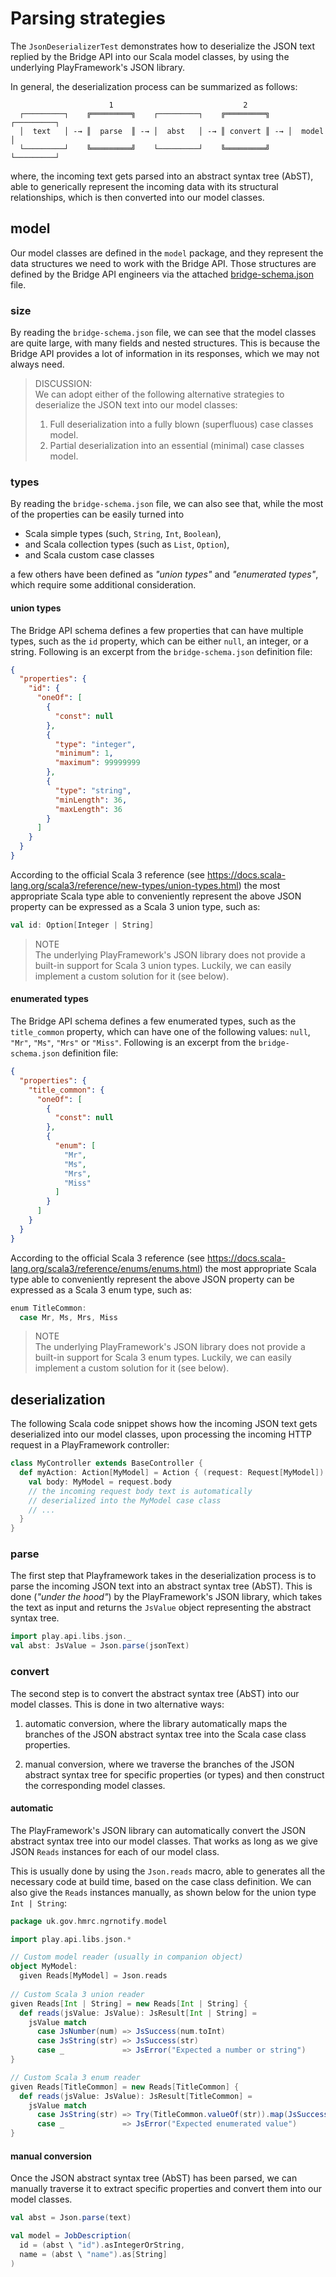 # Parsing strategies

The `JsonDeserializerTest` demonstrates how to deserialize the JSON text replied by the Bridge API into our Scala model classes, by using the underlying PlayFramework's JSON library.

In general, the deserialization process can be summarized as follows:

```text
                      1                             2
  ┌─────────┐    ╔═════════╗    ┌─────────┐    ╔═════════╗    ┌─────────┐
  │  text   │ -→ ║  parse  ║ -→ │  abst   │ -→ ║ convert ║ -→ │  model  │
  └─────────┘    ╚═════════╝    └─────────┘    ╚═════════╝    └─────────┘
```

where, the incoming text gets parsed into an abstract syntax tree (AbST), able to generically represent the incoming data with its structural relationships, which is then converted into our model classes.

## model
Our model classes are defined in the `model` package, and they represent the data structures we need to work with the Bridge API. Those structures are defined by the Bridge API engineers via the attached [bridge-schema.json](./test/resources/bridge-schema.json) file.

### size
By reading the `bridge-schema.json` file, we can see that the model classes are quite large, with many fields and nested structures. This is because the Bridge API provides a lot of information in its responses, which we may not always need.

> DISCUSSION:  
> We can adopt either of the following alternative strategies to deserialize the JSON text into our model classes:
> 
>   1. Full deserialization into a fully blown (superfluous) case classes model.
>   2. Partial deserialization into an essential (minimal) case classes model.
>


### types
By reading the `bridge-schema.json` file, we can also see that, while the most of the properties can be easily turned into 

* Scala simple types (such, `String`, `Int`, `Boolean`), 
* and Scala collection types (such as `List`, `Option`), 
* and Scala custom case classes

a few others have been defined as _"union types"_ and _"enumerated types"_, which require some additional consideration. 


#### union types
The Bridge API schema defines a few properties that can have multiple types, such as the `id` property, which can be either `null`, an integer, or a string. Following is an excerpt from the `bridge-schema.json` definition file:

```json
{
  "properties": {
    "id": {
      "oneOf": [
        {
          "const": null
        },
        {
          "type": "integer",
          "minimum": 1,
          "maximum": 99999999
        },
        {
          "type": "string",
          "minLength": 36,
          "maxLength": 36
        }
      ]
    }
  }
}
```

According to the official Scala 3 reference (see https://docs.scala-lang.org/scala3/reference/new-types/union-types.html) the most appropriate Scala type able to conveniently represent the above JSON property can be expressed as a Scala 3 union type, such as:

```scala
val id: Option[Integer | String]
```

> NOTE  
> The underlying PlayFramework's JSON library does not provide a built-in support for Scala 3 union types. Luckily, we can easily implement a custom solution for it (see below).


#### enumerated types
The Bridge API schema defines a few enumerated types, such as the `title_common` property, which can have one of the following values: `null`, `"Mr"`, `"Ms"`, `"Mrs"` or `"Miss"`. Following is an excerpt from the `bridge-schema.json` definition file:

```json
{
  "properties": {
    "title_common": {
      "oneOf": [
        {
          "const": null
        },
        {
          "enum": [
            "Mr",
            "Ms",
            "Mrs",
            "Miss"
          ]
        }
      ]
    }
  }
}
```

According to the official Scala 3 reference (see https://docs.scala-lang.org/scala3/reference/enums/enums.html) the most appropriate Scala type able to conveniently represent the above JSON property can be expressed as a Scala 3 enum type, such as:

```scala
enum TitleCommon:
  case Mr, Ms, Mrs, Miss
```

> NOTE  
> The underlying PlayFramework's JSON library does not provide a built-in support for Scala 3 enum types. Luckily, we can easily implement a custom solution for it (see below).

 
## deserialization
The following Scala code snippet shows how the incoming JSON text gets deserialized into our model classes, upon processing the incoming HTTP request in a PlayFramework controller:

```scala
class MyController extends BaseController {
  def myAction: Action[MyModel] = Action { (request: Request[MyModel]) =>
    val body: MyModel = request.body
    // the incoming request body text is automatically
    // deserialized into the MyModel case class
    // ...
  }
}
```

### parse
The first step that Playframework takes in the deserialization process is to parse the incoming JSON text into an abstract syntax tree (AbST). This is done (_"under the hood"_) by the PlayFramework's JSON library, which takes the text as input and returns the `JsValue` object representing the abstract syntax tree.

```scala
import play.api.libs.json._
val abst: JsValue = Json.parse(jsonText)
```
    

### convert
The second step is to convert the abstract syntax tree (AbST) into our model classes. This is done in two alternative ways:

1. automatic conversion, where the library automatically maps the branches of the JSON abstract syntax tree into the Scala case class properties.

2. manual conversion, where we traverse the branches of the JSON abstract syntax tree for specific properties (or types) and then construct the corresponding model classes.


#### automatic
The PlayFramework's JSON library can automatically convert the JSON abstract syntax tree into our model classes. That works as long as we give JSON `Reads` instances for each of our model class. 

This is usually done by using the `Json.reads` macro, able to generates all the necessary code at build time, based on the case class definition. We can also give the `Reads` instances manually, as shown below for the union type `Int | String`:

```scala
package uk.gov.hmrc.ngrnotify.model

import play.api.libs.json.*

// Custom model reader (usually in companion object)
object MyModel:
  given Reads[MyModel] = Json.reads
  
// Custom Scala 3 union reader
given Reads[Int | String] = new Reads[Int | String] {
  def reads(jsValue: JsValue): JsResult[Int | String] =
    jsValue match
      case JsNumber(num) => JsSuccess(num.toInt)
      case JsString(str) => JsSuccess(str)
      case _             => JsError("Expected a number or string")
}

// Custom Scala 3 enum reader
given Reads[TitleCommon] = new Reads[TitleCommon] {
  def reads(jsValue: JsValue): JsResult[TitleCommon] =
    jsValue match
      case JsString(str) => Try(TitleCommon.valueOf(str)).map(JsSuccess(_)).getOrElse(JsError("Invalid title_common value"))
      case _             => JsError("Expected enumerated value")
}
```

#### manual conversion
Once the JSON abstract syntax tree (AbST) has been parsed, we can manually traverse it to extract specific properties and convert them into our model classes. 

```scala
val abst = Json.parse(text)

val model = JobDescription(
  id = (abst \ "id").asIntegerOrString,
  name = (abst \ "name").as[String]
)
```